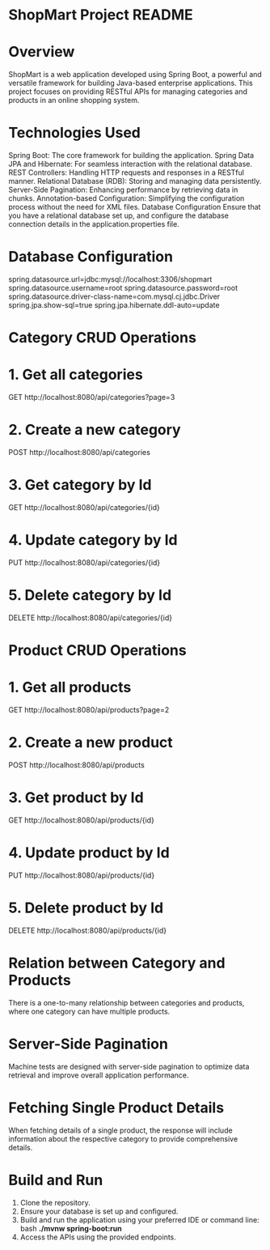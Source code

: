 
# ShopMart Project README

# Overview
ShopMart is a web application developed using Spring Boot, a powerful and versatile framework for building Java-based enterprise applications. This project focuses on providing RESTful APIs for managing categories and products in an online shopping system.

# Technologies Used
Spring Boot: The core framework for building the application.
Spring Data JPA and Hibernate: For seamless interaction with the relational database.
REST Controllers: Handling HTTP requests and responses in a RESTful manner.
Relational Database (RDB): Storing and managing data persistently.
Server-Side Pagination: Enhancing performance by retrieving data in chunks.
Annotation-based Configuration: Simplifying the configuration process without the need for XML files.
Database Configuration
Ensure that you have a relational database set up, and configure the database connection details in the application.properties file.

# Database Configuration
spring.datasource.url=jdbc:mysql://localhost:3306/shopmart
spring.datasource.username=root
spring.datasource.password=root
spring.datasource.driver-class-name=com.mysql.cj.jdbc.Driver
spring.jpa.show-sql=true
spring.jpa.hibernate.ddl-auto=update
# Category CRUD Operations
# 1. Get all categories
GET http://localhost:8080/api/categories?page=3
# 2. Create a new category
POST http://localhost:8080/api/categories
# 3. Get category by Id
GET http://localhost:8080/api/categories/{id}
# 4. Update category by Id
PUT http://localhost:8080/api/categories/{id}
# 5. Delete category by Id
DELETE http://localhost:8080/api/categories/{id}
# Product CRUD Operations
# 1. Get all products
GET http://localhost:8080/api/products?page=2
# 2. Create a new product
POST http://localhost:8080/api/products
# 3. Get product by Id
GET http://localhost:8080/api/products/{id}
# 4. Update product by Id
PUT http://localhost:8080/api/products/{id}
# 5. Delete product by Id
DELETE http://localhost:8080/api/products/{id}
# Relation between Category and Products
There is a one-to-many relationship between categories and products, where one category can have multiple products.

# Server-Side Pagination
Machine tests are designed with server-side pagination to optimize data retrieval and improve overall application performance.

# Fetching Single Product Details
When fetching details of a single product, the response will include information about the respective category to provide comprehensive details.

# Build and Run
1. Clone the repository.
2. Ensure your database is set up and configured.
3. Build and run the application using your preferred IDE or command line:
bash
**./mvnw spring-boot:run**
4. Access the APIs using the provided endpoints.
